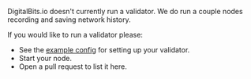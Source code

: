 DigitalBits.io doesn't currently run a validator. We do run a couple nodes recording and saving network history.

If you would like to run a validator please:
 <!-- - Read the [admin guide](https://developer.digitalbits.io/digitalbits-core/learn/admin.html). -->
 <!-- - Join the #validators channel on [our slack](http://slack.digitalbits.io). -->
 - See the [example config](./other/digitalbits-core-validator-example.cfg) for setting up your validator.
 - Start your node.
 - Open a pull request to list it here.

<!-- For general validator support, please check out [the digitalbits-public #validator channel.](https://slack.digitalbits.io) -->

<!-- ## None of the following validators are recommended by DigitalBits Foundation. -->

<!-- We don't know who really controls these nodes. They could all be owned by the same person! This list is purely for informational purposes. -->

